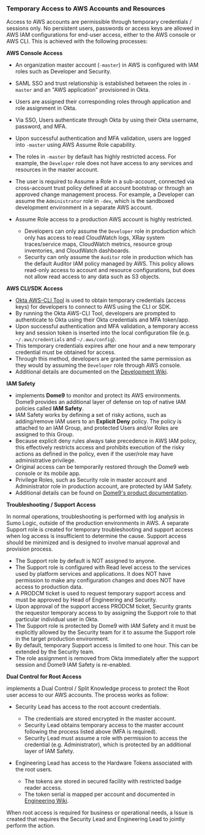 ### Temporary Access to AWS Accounts and Resources

Access to  AWS accounts are permissible through temporary credentials /
sessions only.  No persistent users, passwords or access keys are allowed in AWS
IAM configurations for end-user access, either to the AWS console or AWS CLI.
This is achieved with the following processes:

**AWS Console Access**

* An organization master account (`-master`) in AWS is configured with
  IAM roles such as Developer and Security.
* SAML SSO and trust relationship is established between the roles in
  `-master` and an "AWS application" provisioned in Okta.
* Users are assigned their corresponding roles through application and role
  assignment in Okta.
* Via SSO, Users authenticate through Okta by using their Okta username,
  password, and MFA.
* Upon successful authentication and MFA validation, users are logged into
  `-master` using AWS Assume Role capability.
* The roles in `-master` by default has highly restricted access. For
  example, the `Developer` role does not have access to any services and
  resources in the master account.
* The user is required to Assume a Role in a sub-account, connected via
  cross-account trust policy defined at account bootstrap or through an approved
  change management process.  For example, a Developer can assume the
  `Administrator` role in `-dev`, which is the sandboxed development
  environment in a separate AWS account.
* Assume Role access to a production AWS account is highly restricted.

    * Developers can only assume the `Developer` role in production which only
      has access to read CloudWatch logs, XRay system traces/service maps,
      CloudWatch metrics, resource group inventories, and CloudWatch dashboards.
    * Security can only assume the `Auditor` role in production which has the
      default Auditor IAM policy managed by AWS.  This policy allows read-only
      access to account and resource configurations, but does not allow read
      access to any data such as S3 objects.

**AWS CLI/SDK Access**

* [Okta AWS-CLI Tool](https://github.com/oktadeveloper/okta-aws-cli-assume-role)
  is used to obtain temporary credentials (access keys) for developers to
  connect to AWS using the CLI or SDK.
* By running the Okta AWS-CLI Tool, developers are prompted to authenticate to
  Okta using their Okta credentials and MFA token/app.
* Upon successful authentication and MFA validation, a temporary access key and
  session token is inserted into the local configuration file (e.g.
  `~/.aws/credentials` and `~/.aws/config`).
* This temporary credentials expires after one hour and a new temporary
  credential must be obtained for access.
* Through this method, developers are granted the same permission as they would
  by assuming the `Developer` role through AWS console.
* Additional details are documented on the [Development Wiki]().

**IAM Safety**

*  implements **Dome9** to monitor and protect its AWS environments.
  Dome9 provides an additional layer of defense on top of native IAM policies
  called **IAM Safety**.
* IAM Safety works by defining a set of risky actions, such as adding/remove IAM
  users to an **Explicit Deny** policy.  The policy is attached to an IAM Group,
  and protected Users and/or Roles are assigned to this Group.
* Because explicit deny rules always take precedence in AWS IAM policy, this
  effectively restricts access and prohibits execution of the risky actions as
  defined in the policy, even if the user/role may have administrative
  privilege.
* Original access can be temporarily restored through the Dome9 web console or
  its mobile app.
* Privilege Roles, such as Security role in master account and Administrator
  role in production account, are protected by IAM Safety.
* Additional details can be found on [Dome9's product
  documentation](https://dome9-security.atlassian.net/wiki/spaces/DG/pages/2981893/IAM+Safety+Overview).

**Troubleshooting / Support Access**

In normal operations, troubleshooting is performed with log analysis in Sumo
Logic, outside of the production environments in AWS. A separate Support role is
created for temporary troubleshooting and support access when log access is
insufficient to determine the cause. Support access should be minimized and is
designed to involve manual approval and provision process.

* The Support role by default is NOT assigned to anyone.
* The Support role is configured with Read level access to the services used by
   platform services and applications.  It does NOT have permission to
  make any configuration changes and does NOT have access to production data.
* A PRODCM ticket is used to request temporary support access and must be
  approved by Head of Engineering and Security.
* Upon approval of the support access PRODCM ticket, Security grants the
  requestor temporary access to by assigning the Support role to that particular
  individual user in Okta.
* The Support role is protected by Dome9 with IAM Safety and it must be
  explicitly allowed by the Security team for it to assume the Support role in
  the target production environment.
* By default, temporary Support access is limited to one hour.  This can be
  extended by the Security team.
* The role assignment is removed from Okta immediately after the support session
  and Dome9 IAM Safety is re-enabled.

**Dual Control for Root Access**

 implements a Dual Control / Split Knowledge process to protect the Root
user access to our AWS accounts. The process works as follow:

* Security Lead has access to the root account credentials.

    * The credentials are stored encrypted in the master account.
    * Security Lead obtains temporary access to the master account following the
      process listed above (MFA is required).
    * Security Lead must assume a role with permission to access the credential
      (e.g. Administrator), which is protected by an additional layer of IAM
      Safety.

* Engineering Lead has access to the Hardware Tokens associated with the root
  users.

    * The tokens are stored in secured facility with restricted badge reader
      access.
    * The token serial is mapped per account and documented in [
      Engineering Wiki]().

When root access is required for business or operational needs, a  Issue is
created that requires the Security Lead and Engineering Lead to jointly perform
the action.